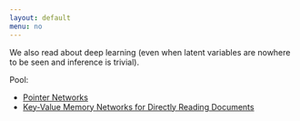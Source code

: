 ```yaml
---
layout: default
menu: no
---
```


We also read about deep learning (even when latent variables are nowhere to be seen and inference is trivial).

Pool:

* [Pointer Networks](https://arxiv.org/pdf/1506.03134.pdf)
* [Key-Value Memory Networks for Directly Reading Documents](https://arxiv.org/pdf/1606.03126.pdf)



